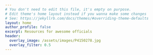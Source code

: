```yaml
---
# You don't need to edit this file, it's empty on purpose.
# Edit theme's home layout instead if you wanna make some changes
# See: https://jekyllrb.com/docs/themes/#overriding-theme-defaults
layout: home
author_profile: false
excerpt: Resources for awesome officials
header:
  overlay_image: /assets/images/P4150278.jpg
  overlay_filter: 0.5
---
```

